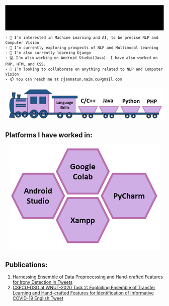 
<div align="center">
  <img align="center" src="https://github.com/Piyaljannat/Piyaljannat/blob/main/hi.gif" height="80" width="1000">
  <br>
</div>

```
- 👀 I’m interested in Machine Learning and AI, to be precise NLP and Computer Vision
- 🌱 I’m currently exploring prospects of NLP and Multimodal learning
- 🌻 I'm also currently learning Django
- 💻 I'm also working on Android Studio(Java). I have also worked on PHP, HTML and CSS.
- 💞️ I’m looking to collaborate on anything related to NLP and Computer Vision
- 📫 You can reach me at @jannatun.naim.cu@gmail.com
```

![alt text](https://github.com/Piyaljannat/Piyaljannat/blob/main/Github.png?raw=true)

## Platforms I have worked in:

<p align="center">
<img src="https://github.com/Piyaljannat/Piyaljannat/blob/main/Github2.png">
</p>

## Publications:

1. [Harnessing Ensemble of Data Preprocessing and Hand-crafted Features for Irony Detection in Tweets](https://ieeexplore.ieee.org/abstract/document/9392711)
2. [CSECU-DSG at WNUT-2020 Task 2: Exploiting Ensemble of Transfer Learning and Hand-crafted Features for Identification of Informative COVID-19 English Tweet](https://www.aclweb.org/anthology/2020.wnut-1.55/)

<!---
Piyaljannat/Piyaljannat is a ✨ special ✨ repository because its `README.md` (this file) appears on your GitHub profile.
You can click the Preview link to take a look at your changes.
--->
